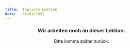 ```yaml
---
title:  Tägliche Lektion
date:   05/03/2021
---
```


### <center>Wir arbeiten noch an dieser Lektion.</center>
<center>Bitte komme später zurück.</center>